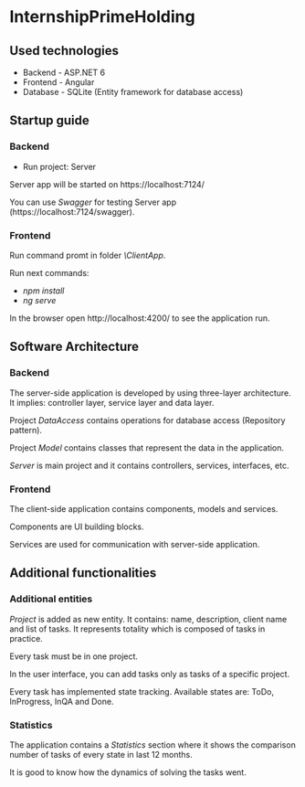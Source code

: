 # InternshipPrimeHolding

## Used technologies
- Backend - ASP.NET 6
- Frontend - Angular
- Database - SQLite (Entity framework for database access)
  
## Startup guide

### Backend


- Run project: Server

Server app will be started on https://localhost:7124/  

You can use *Swagger* for testing Server app (https://localhost:7124/swagger). 

### Frontend
Run command promt in folder *\ClientApp*.

Run next commands:
- *npm install* 
- *ng serve* 

In the browser open http://localhost:4200/ to see the application run.

## Software Architecture

### Backend

The server-side application is developed by using three-layer architecture. It implies: controller layer, service layer and data layer. 

Project *DataAccess* contains operations for database access (Repository pattern). 

Project *Model* contains classes that represent the data in the application. 

*Server* is main project and it contains controllers, services, interfaces, etc. 

### Frontend

The client-side application contains components, models and services. 

Components are UI building blocks.

Services are used for communication with server-side application.

## Additional functionalities

### Additional entities

*Project* is added as new entity. It contains: name, description, client name and list of tasks. It represents totality which is composed of tasks in practice.

Every task must be in one project. 

In the user interface, you can add tasks only as tasks of a specific project.

Every task has implemented state tracking. Available states are: ToDo, InProgress, InQA and Done. 

### Statistics

The application contains a *Statistics* section where it shows the comparison number of tasks of every state in last 12 months.

It is good to know how the dynamics of solving the tasks went.

